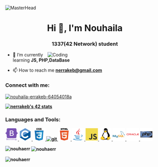 ![MasterHead](https://fbcouv.com/wp-content/uploads/2017/02/nuage-binaire-zero-un.jpg) 
<h1 align="center">Hi 👋, I'm Nouhaila</h1>
<h3 align="center">1337(42 Network) student</h3>
<img align="right" alt="Coding" width="370" src="https://res.cloudinary.com/practicaldev/image/fetch/s--O0u1bNHs--/c_limit%2Cf_auto%2Cfl_progressive%2Cq_66%2Cw_880/https://miro.medium.com/max/1400/0%2APXf5ge7QCN9Ga_CL.gif">

- 🌱 I’m currently learning **JS, PHP,DataBase**

- 📫 How to reach me **nerrakeb@gmail.com**

<h3 align="left">Connect with me:</h3>
<p align="left">
<a href="https://linkedin.com/in/nouhaila-errakeb-64054018a" target="blank"><img align="center" src="https://raw.githubusercontent.com/rahuldkjain/github-profile-readme-generator/master/src/images/icons/Social/linked-in-alt.svg" alt="nouhaila-errakeb-64054018a" height="30" width="40" /></a>
</p>
<b>
<a href="https://github.com/JaeSeoKim/badge42"><img src="https://badge42.vercel.app/api/v2/claha0m0f00300gl1qwjtgy94/stats?cursusId=21&coalitionId=77" alt="nerrakeb's 42 stats" /></a>

<h3 align="left">Languages and Tools:</h3>
<p align="left"> <a href="https://getbootstrap.com" target="_blank" rel="noreferrer"> <img src="https://raw.githubusercontent.com/devicons/devicon/master/icons/bootstrap/bootstrap-plain-wordmark.svg" alt="bootstrap" width="40" height="40"/> </a> <a href="https://www.cprogramming.com/" target="_blank" rel="noreferrer"> <img src="https://raw.githubusercontent.com/devicons/devicon/master/icons/c/c-original.svg" alt="c" width="40" height="40"/> </a> <a href="https://www.w3schools.com/css/" target="_blank" rel="noreferrer"> <img src="https://raw.githubusercontent.com/devicons/devicon/master/icons/css3/css3-original-wordmark.svg" alt="css3" width="40" height="40"/> </a> <a href="https://git-scm.com/" target="_blank" rel="noreferrer"> <img src="https://www.vectorlogo.zone/logos/git-scm/git-scm-icon.svg" alt="git" width="40" height="40"/> </a> <a href="https://www.w3.org/html/" target="_blank" rel="noreferrer"> <img src="https://raw.githubusercontent.com/devicons/devicon/master/icons/html5/html5-original-wordmark.svg" alt="html5" width="40" height="40"/> </a> <a href="https://www.java.com" target="_blank" rel="noreferrer"> <img src="https://raw.githubusercontent.com/devicons/devicon/master/icons/java/java-original.svg" alt="java" width="40" height="40"/> </a> <a href="https://developer.mozilla.org/en-US/docs/Web/JavaScript" target="_blank" rel="noreferrer"> <img src="https://raw.githubusercontent.com/devicons/devicon/master/icons/javascript/javascript-original.svg" alt="javascript" width="40" height="40"/> </a> <a href="https://www.linux.org/" target="_blank" rel="noreferrer"> <img src="https://raw.githubusercontent.com/devicons/devicon/master/icons/linux/linux-original.svg" alt="linux" width="40" height="40"/> </a> <a href="https://www.mysql.com/" target="_blank" rel="noreferrer"> <img src="https://raw.githubusercontent.com/devicons/devicon/master/icons/mysql/mysql-original-wordmark.svg" alt="mysql" width="40" height="40"/> </a> <a href="https://www.oracle.com/" target="_blank" rel="noreferrer"> <img src="https://raw.githubusercontent.com/devicons/devicon/master/icons/oracle/oracle-original.svg" alt="oracle" width="40" height="40"/> </a> <a href="https://www.php.net" target="_blank" rel="noreferrer"> <img src="https://raw.githubusercontent.com/devicons/devicon/master/icons/php/php-original.svg" alt="php" width="40" height="40"/> </a> </p>

<p><img align="left" src="https://github-readme-stats.vercel.app/api/top-langs?username=nouhaerr&show_icons=true&locale=en&layout=compact" alt="nouhaerr" /></p>
<b>
<b>
<p>&nbsp;<img align="center" src="https://github-readme-stats.vercel.app/api?username=nouhaerr&show_icons=true&locale=en" alt="nouhaerr" /></p>
<b>
<b>
<p><img align="center" src="https://github-readme-streak-stats.herokuapp.com/?user=nouhaerr&" alt="nouhaerr" /></p>
